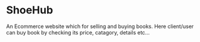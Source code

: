 # ShoeHub
An Ecommerce website which for selling and buying books. Here client/user can buy book by checking its price, catagory, details etc...

